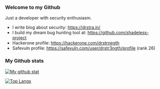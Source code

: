 ### Welcome to my Github

Just a developer with security enthusiasm.

- I write blog about security: https://drstra.in/
- I build my dream bug hunting tool at: https://github.com/shadeless-project
- Hackerone profile: https://hackerone.com/drstrnegth
- Safevuln profile: https://safevuln.com/user/drstr3ngth/profile (rank 26)

### My Github stats

[![My github stat](https://github-readme-stats.vercel.app/api?username=phvietan)](https://github.com/phvietan)

[![Top Langs](https://github-readme-stats.vercel.app/api/top-langs/?username=phvietan)](https://github.com/phvietan)
